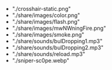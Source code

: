 - "./crosshair-static.png"
- "./share/images/color.png"
- "./share/images/flash.png"
- "./share/images/mwNWningFire.png"
- "./share/images/smoke.png"
- "./share/sounds/bulDropping1.mp3"
- "./share/sounds/bulDropping2.mp3"
- "./share/sounds/reload.mp3"
- "./sniper-sc0pe.webp"
